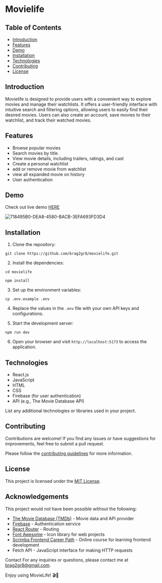 # Movielife

## Table of Contents

- [Introduction](#introduction)
- [Features](#features)
- [Demo](#demo)
- [Installation](#installation)
- [Technologies](#technologies)
- [Contributing](#contributing)
- [License](#license)

## Introduction

Movielife is designed to provide users with a convenient way to explore movies and manage their watchlists. It offers a user-friendly interface with intuitive search and filtering options, allowing users to easily find their desired movies. Users can also create an account, save movies to their watchlist, and track their watched movies.

## Features

- Browse popular movies
- Search movies by title.
- View movie details, including trailers, ratings, and cast
- Create a personal watchlist
- add or remove movie from watchlist
- view all expanded movie on history
- User authentication

## Demo

Check out live demo [HERE](https://movielife.netlify.app)

![718495B0-DEA8-4580-BACB-3EFA693FD3D4](https://github.com/Brag2gr8/MovieLife/assets/58727101/5ad3def7-47d7-4d78-bbf8-08b844194593)


## Installation

1. Clone the repository:

```
git clone https://github.com/brag2gr8/movielife.git
```


2. Install the dependencies:

```
cd movielife
```

```
npm install
```

3. Set up the environment variables:

```
cp .env.example .env
```

4. Replace the values in the `.env` file with your own API keys and configurations.

5. Start the development server:

```
npm run dev
```


6. Open your browser and visit `http://localhost:5173` to access the application.

## Technologies

- React.js
- JavaScript
- HTML
- CSS
- Firebase (for user authentication)
- API (e.g., The Movie Database API)

List any additional technologies or libraries used in your project.

## Contributing

Contributions are welcome! If you find any issues or have suggestions for improvements, feel free to submit a pull request.

Please follow the [contributing guidelines](CONTRIBUTING.md) for more information.

## License

This project is licensed under the [MIT License](LICENSE).

## Acknowledgements

This project would not have been possible without the following:

- [The Movie Database (TMDb)](https://www.themoviedb.org/) - Movie data and API provider
- [Firebase](https://firebase.google.com/) - Authentication service
- [React Router](https://reactrouter.com/) - Routing
- [Font Awesome](https://fontawesome.com/) - Icon library for web projects
- [Scrimba Frontend Career Path](https://scrimba.com/learn/frontend) - Online course for learning frontend development
- Fetch API - JavaScript interface for making HTTP requests

Contact
For any inquiries or questions, please contact me at brag2gr8@gmail.com.

Enjoy using MovieLife! 🎬🍿
